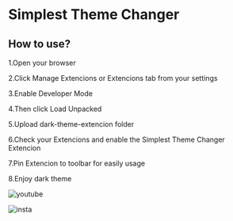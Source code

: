 # Simplest Theme Changer    

## How to use?

 1.Open your browser
 
 2.Click Manage Extencions or Extencions tab from your settings
 
 3.Enable Developer Mode
 
 4.Then click Load Unpacked
 
 5.Upload dark-theme-extencion folder
 
 6.Check your Extencions and enable the Simplest Theme Changer Extencion
 
 7.Pin Extencion to toolbar for easily usage
 
 8.Enjoy dark theme

![youtube](https://github.com/devkadir/dark-theme-extencion/assets/162316345/302428b3-558d-4b1e-8977-398bab551679)

![insta](https://github.com/devkadir/dark-theme-extencion/assets/162316345/7255b52f-8045-47f7-bf8f-9905f1e9f7e7)
